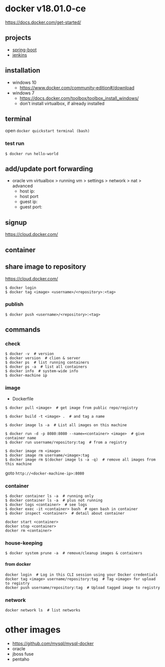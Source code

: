 # docker v18.01.0-ce
https://docs.docker.com/get-started/

## projects
- [spring-boot](/spring-boot/README.md)
- [jenkins](/jenkins/README.md)

## installation
- windows 10
  - https://www.docker.com/community-edition#/download
- windows 7
  - https://docs.docker.com/toolbox/toolbox_install_windows/
  - don't install virtualbox, if already installed

## terminal
open `docker quickstart terminal (bash)`

### test run
```
$ docker run hello-world
```
## add/update port forwarding
- oracle vm virtualbox > running vm > settings > network > nat > advanced
  - host ip: <ipconfig>
  - host port
  - guest ip: <docker-machine ip>
  - guest port: <expose>

## signup
https://cloud.docker.com/

## container
## share image to repository
https://cloud.docker.com/
```
$ docker login
$ docker tag <image> <username>/<repository>:<tag>
```

### publish
```
$ docker push <username>/<repository>:<tag>
```

## commands
### check
```
$ docker -v  # version
$ docker version  # clien & server
$ docker ps  # list running containers
$ docker ps -a  # list all containers
$ docker info  # system-wide info
$ docker-machine ip
```
### image
- Dockerfile
```
$ docker pull <image>  # get image from public repo/registry
```
```
$ docker build -t <image> .  # and tag a name
```
```
$ docker image ls -a  # List all images on this machine
```
```
$ docker run -d -p 8080:8080 --name=<container> <image>  # give container name
$ docker run username/repository:tag  # from a registry
```
```
$ docker image rm <image>
$ docker image rm username/<image>:tag
$ docker image rm $(docker image ls -a -q)  # remove all images from this machine
```
goto `http://<docker-machine-ip>:8080`

### container
```
$ docker container ls -a  # running only
$ docker container ls -a  # plus not running
$ docker logs <container>  # see logs
$ docker exec -it <container> bash  # open bash in container
$ docker inspect <container>  # detail about container
```
```
docker start <container>
docker stop <container>
docker rm <container>
```

### house-keeping
```
$ docker system prune -a  # remove/cleanup images & containers
```
#### from docker
```
docker login  # Log in this CLI session using your Docker credentials
docker tag <image> username/repository:tag  # Tag <image> for upload to registry
docker push username/repository:tag  # Upload tagged image to registry
```

### network
```
docker network ls  # list networks
```

# other images
- https://github.com/mysql/mysql-docker
- oracle
- jboss fuse
- pentaho
